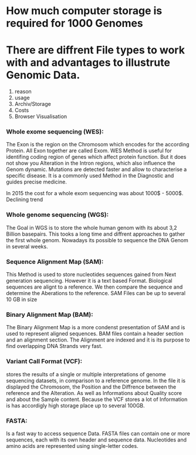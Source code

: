 # How much computer storage is required for 1000 Genomes
# There are diffrent File types to work with and advantages to illustrute Genomic Data.

1. reason
2. usage
3. Archiv/Storage
4. Costs
5. Browser Visualisation

### Whole exome sequencing (WES):
The Exon is the region on the Chromosom which encodes for the according Protein. 
All Exon together are called Exom. WES Method is useful for identifing coding region of genes which affect protein function.
But it does not show you Alteration in the Intron regions, which also influence the Genom dynamic.
Mutations are detected faster and allow to characterise a specific disease. It is a commonly used Method
in the Diagnostic and guides precise medicine.

In 2015 the cost for a whole exom sequencing was about 1000$ - 5000$. Declining trend



### Whole genome sequencing (WGS):
The Goal in WGS is to store the whole human genom with its about 3,2 Billion basepairs. This tooks a long time and diffrent approaches to
gather the first whole genom. Nowadays its possible to sequence the DNA Genom in several weeks.




### Sequence Alignment Map (SAM):
This Method is used to store nucleotides sequences gained from Next generation sequencing.
However it is a text based Format. Biological sequences are alignt to a reference.
We then compare the sequence and determine the Aberations to the reference. 
SAM Files can be up to several 10 GB in size


### Binary Alignment Map (BAM):
The Binary Alignment Map is a more condenst presentation of SAM and is used to represent aligned sequences.
BAM files contain a header section and an alignment section. The Alignment are indexed and it is its purpose to
find overlapping DNA Strands very fast. 




### Variant Call Format (VCF):
stores the results of a single or multiple interpretations of genome sequencing datasets, in comparison to a reference genome.
In the file it is displayed the Chromosom, the Position and the Diffrence between the reference and the Alteration. As well as 
Informations about Quality score and about the Sample content.
Because the VCF stores a lot of Information is has accordigly high storage place up to several 100GB.



### FASTA:
Is a fast way to access sequence Data.
FASTA files can contain one or more sequences, each with its own header and sequence data.
Nucleotides and amino acids are represented using single-letter codes.




